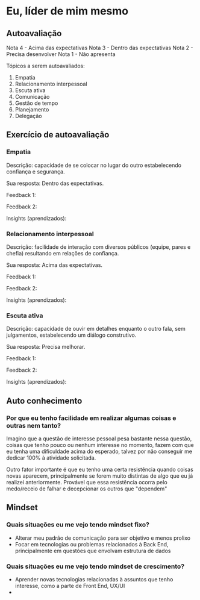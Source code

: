 # Eu, líder de mim mesmo

## Autoavaliação

Nota 4 - Acima das expectativas
Nota 3 - Dentro das expectativas
Nota 2 - Precisa desenvolver
Nota 1 - Não apresenta

Tópicos a serem autoavaliados:

1. Empatia
2. Relacionamento interpessoal
3. Escuta ativa
4. Comunicação
5. Gestão de tempo
6. Planejamento
7. Delegação

## Exercício de autoavaliação

### Empatia

Descrição: capacidade de se colocar no lugar do outro estabelecendo confiança e segurança.

Sua resposta: Dentro das expectativas. 

Feedback 1:

Feedback 2:

Insights (aprendizados):

### Relacionamento interpessoal

Descrição: facilidade de interação com diversos públicos (equipe, pares e chefia) resultando em relações de confiança.

Sua resposta: Acima das expectativas.

Feedback 1:

Feedback 2:

Insights (aprendizados):

### Escuta ativa

Descrição: capacidade de ouvir em detalhes enquanto o outro fala, sem julgamentos, estabelecendo um diálogo construtivo.

Sua resposta: Precisa melhorar. 

Feedback 1:

Feedback 2:

Insights (aprendizados):

## Auto conhecimento

### Por que eu tenho facilidade em realizar algumas coisas e outras nem tanto?

Imagino que a questão de interesse pessoal pesa bastante nessa questão, coisas que tenho pouco ou nenhum interesse no momento, fazem com que eu tenha uma dificuldade acima do esperado, talvez por não conseguir me dedicar 100% à atividade solicitada. 

Outro fator importante é que eu tenho uma certa resistência quando coisas novas aparecem, principalmente se forem muito distintas de algo que eu já realizei anteriormente. Provável que essa resistência ocorra pelo medo/receio de falhar e decepcionar os outros que "dependem"

## Mindset

### Quais situações eu me vejo tendo mindset fixo?

- Alterar meu padrão de comunicação para ser objetivo e menos prolixo
- Focar em tecnologias ou problemas relacionados à Back End, principalmente em questões que envolvam estrutura de dados

### Quais situações eu me vejo tendo mindset de crescimento?

- Aprender novas tecnologias relacionadas à assuntos que tenho interesse, como a parte de Front End, UX/UI
- 
<!--stackedit_data:
eyJoaXN0b3J5IjpbNzAzMzkzNzY4LC00Nzk2NjI3NzUsMTcxND
U3NTAzMiwyMDAwMDEwNjcxLC01NTM1OTk1NjBdfQ==
-->
